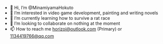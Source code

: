 - 👋 Hi, I’m @MinamiyamaHokuto
- 👀 I’m interested in video game development, painting and writing novels
- 🌱 I’m currently learning how to survive a rat race
- 💞️ I’m looking to collaborate on nothing at the moment
- 📫 How to reach me horizoi@outlook.com (Primary) or 1134419766@qq.com

<!---
MinamiyamaHokuto/MinamiyamaHokuto is a ✨ special ✨ repository because its `README.md` (this file) appears on your GitHub profile.
You can click the Preview link to take a look at your changes.
--->
